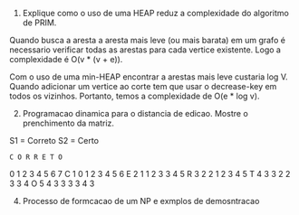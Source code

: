 1. Explique como o uso de uma HEAP reduz a complexidade do algoritmo de PRIM.

Quando busca a aresta a aresta mais leve (ou mais barata) em um grafo é necessario
verificar todas as arestas para cada vertice existente. Logo a complexidade é O(v * (v + e)).

Com o uso de uma min-HEAP encontrar a arestas mais leve custaria log V. Quando adicionar um vertice
ao corte tem que usar o decrease-key em todos os vizinhos. Portanto, temos a complexidade de O(e * log v).

2. Programacao dinamica para o distancia de edicao. Mostre o prenchimento da matriz.

S1 = Correto
S2 = Certo

    C O R R E T O
  0 1 2 3 4 5 6 7
C 1 0 1 2 3 4 5 6
E 2 1 1 2 3 3 4 5
R 3 2 2 1 2 3 4 5
T 4 3 3 2 2 3 3 4
O 5 4 3 3 3 3 4 3



4. Processo de formcacao de um NP e exmplos de demosntracao 
